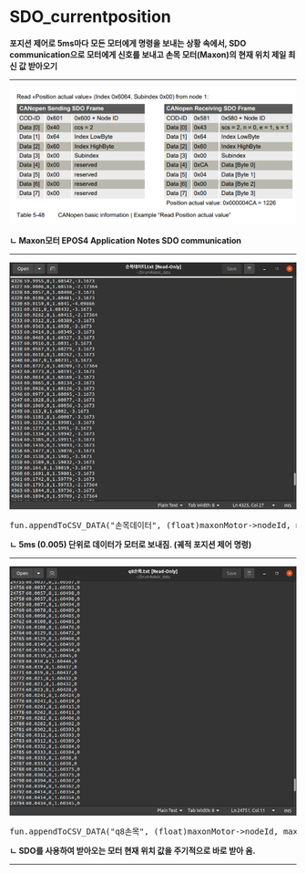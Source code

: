 # SDO_currentposition

**포지션 제어로 5ms마다 모든 모터에게 명령을 보내는 상황 속에서, SDO communication으로 모터에게 신호를 보내고 손목 모터(Maxon)의 현재 위치 제일 최신 값 받아오기**

---

<img src="./images/maxon_epos4_application.png" alt="send images">

**ㄴ Maxon모터 EPOS4 Application Notes SDO communication**

---

<img src="./images/senddata.png" alt="send images">
<pre>
fun.appendToCSV_DATA("손목데이터", (float)maxonMotor->nodeId, maxonMotor->motorPosition, maxonMotor->motorTorque);
</pre>

**ㄴ 5ms (0.005) 단위로 데이터가 모터로 보내짐. (궤적 포지션 제어 명령)**

---

<img src="./images/recvdata.png" alt="recv images">
<pre>
fun.appendToCSV_DATA("q8손목", (float)maxonMotor->nodeId, maxonMotor->motorPosition, 0);
</pre>

**ㄴ SDO를 사용하여 받아오는 모터 현재 위치 값을 주기적으로 바로 받아 옴.**


---
